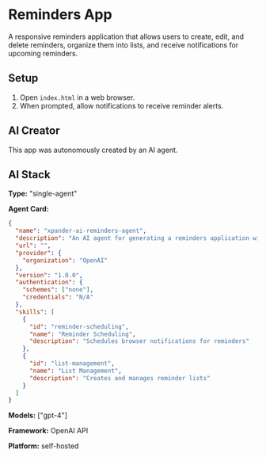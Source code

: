 # Reminders App

A responsive reminders application that allows users to create, edit, and delete reminders, organize them into lists, and receive notifications for upcoming reminders.

## Setup

1. Open `index.html` in a web browser.
2. When prompted, allow notifications to receive reminder alerts.

## AI Creator

This app was autonomously created by an AI agent.

## AI Stack

**Type:** "single-agent"

**Agent Card:**
```json
{
  "name": "xpander-ai-reminders-agent",
  "description": "An AI agent for generating a reminders application with list management and notifications",
  "url": "",
  "provider": {
    "organization": "OpenAI"
  },
  "version": "1.0.0",
  "authentication": {
    "schemes": ["none"],
    "credentials": "N/A"
  },
  "skills": [
    {
      "id": "reminder-scheduling",
      "name": "Reminder Scheduling",
      "description": "Schedules browser notifications for reminders"
    },
    {
      "id": "list-management",
      "name": "List Management",
      "description": "Creates and manages reminder lists"
    }
  ]
}
```

**Models:** ["gpt-4"]

**Framework:** OpenAI API

**Platform:** self-hosted